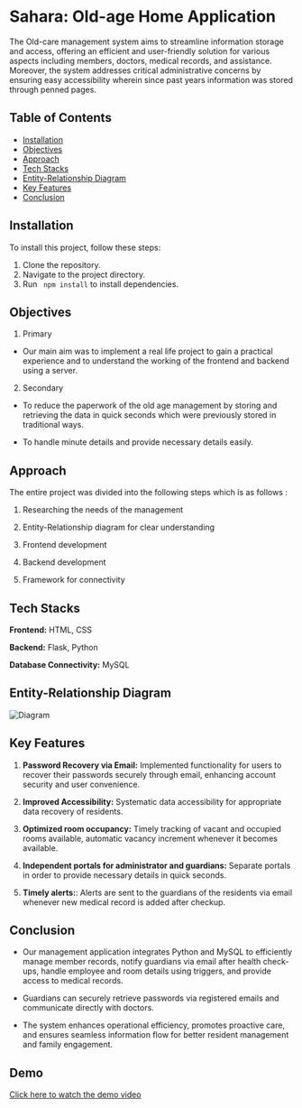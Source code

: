 
# Sahara: Old-age Home Application

The Old-care management system aims to streamline information storage and access, offering an efficient and user-friendly solution for various aspects including members, doctors, medical records, and assistance. Moreover, the system addresses critical administrative concerns by ensuring easy accessibility wherein since past years information was stored through penned pages.






## Table of Contents

- [Installation](#installation)
- [Objectives](#Objetives)
- [Approach](#Approach)
- [Tech Stacks](#Tech)
- [Entity-Relationship Diagram](#ERD)
- [Key Features](#features)
- [Conclusion](#data-structures-implemented)
## Installation

To install this project, follow these steps:

   1. Clone the repository.
   2. Navigate to the project directory.
   3. Run ``
          npm install``
       to install dependencies.

## Objectives

1. Primary

* Our main aim was to implement a real life project to gain a practical experience and to understand the working of the frontend and backend using a server.

2. Secondary

* To reduce the paperwork of the old age management by storing and retrieving the data in quick seconds which were previously stored in traditional ways.

* To handle minute details and provide necessary details easily.
## Approach

The entire project was divided into the following steps which is as follows :

1) Researching the needs of the management 

2) Entity-Relationship diagram for clear understanding

3) Frontend development 

4) Backend development 

5) Framework for connectivity
## Tech Stacks

**Frontend:** HTML, CSS

**Backend:** Flask, Python

**Database Connectivity:** MySQL
## Entity-Relationship Diagram

![Diagram](https://drive.google.com/file/d/1ba9KwQWcxMZg34YTQbAGL51nv5gAkJBY/view?usp=sharing)
## Key Features

1. **Password Recovery via Email:**
 Implemented functionality for users to recover their passwords securely through email, enhancing
 account security and user convenience.

2. **Improved Accessibility:**
 Systematic data accessibility for appropriate data recovery of residents.

3. **Optimized room occupancy:**
 Timely tracking of vacant and occupied rooms available, automatic vacancy increment whenever it becomes available. 
 
4. **Independent portals for administrator and guardians:**
Separate portals in order to provide necessary details in quick seconds.    

5. **Timely alerts:**: Alerts are sent to the guardians of the residents via email whenever new medical record is added after checkup.
## Conclusion

* Our management application integrates Python and MySQL to efficiently manage member records, notify guardians via email after health check-ups, handle employee and room details using triggers, and provide access to medical records.

* Guardians can securely retrieve passwords via registered emails and communicate directly with doctors. 
 
* The system enhances operational efficiency, promotes proactive care, and ensures seamless information flow for better resident management and family engagement.
## Demo

[Click here to watch the demo video](https://drive.google.com/file/d/1scUZkZfqeqZYpxaG44oIsunwCTxIEjB5/view?usp=sharing)

